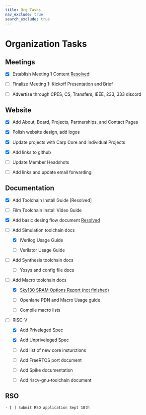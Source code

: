```yaml
---
title: Org Tasks
nav_exclude: true
search_exclude: true
---
```


# Organization Tasks

## Meetings

- [X] Establish Meeting 1 Content [Resolved](carp-meeting-1-brief.md) 

- [ ] Finalize Meeting 1: Kickoff Presentation and Brief 

- [ ] Advertise through CPES, CS, Transfers, IEEE, 233, 333 discord 

## Website
- [X] Add About, Board, Projects, Partnerships, and Contact Pages  

- [X] Polish website design, add logos  

- [X] Update projects with Carp Core and Individual Projects  

- [X] Add links to github  

- [ ] Update Member Headshots  

- [ ] Add links and update email forwarding  

## Documentation
- [X] Add Toolchain Install Guide [Resolved]  

- [ ] Film Toolchain Install Video Guide  

- [X] Add basic desing flow document [Resolved](https://cal-poly-ramp.github.io/docs/design-and-sim-guide.html)  

- [ ] Add Simulation toolchain docs  

    - [X] iVerilog Usage Guide  

    - [ ] Verilator Usage Guide  

- [ ] Add Synthesis toolchain docs 

    - [ ] Yosys and config file docs 
    
- [ ] Add Macro toolchain docs 

    - [X] [Sky130 SRAM Options Report (not finished)](sky130_sram_report.pdf) 

    - [ ] Openlane PDN and Macro Usage guide 

    - [ ] Compile macro lists 

- [ ] RISC-V
    - [X] Add Priveleged Spec 

    - [X] Add Unpriveleged Spec 

    - [ ] Add list of new core insturctions 

    - [ ] Add FreeRTOS port document 

    - [ ] Add Spike documentation 

    - [ ] Add riscv-gnu-toolchain document

    
## RSO
    - [ ] Submit RSO application Sept 18th
